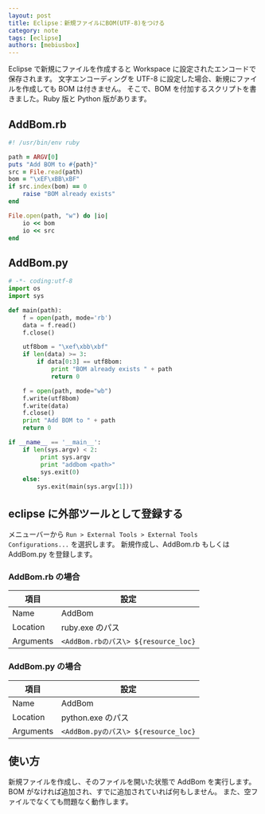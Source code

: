 ```yaml
---
layout: post
title: Eclipse：新規ファイルにBOM(UTF-8)をつける
category: note
tags: [eclipse]
authors: [mebiusbox]
---
```


Eclipse で新規にファイルを作成すると Workspace に設定されたエンコードで保存されます。
文字エンコーディングを UTF-8 に設定した場合、新規にファイルを作成しても BOM は付きません。
そこで、BOM を付加するスクリプトを書きました。Ruby 版と Python 版があります。

<!-- truncate -->

## AddBom.rb

```ruby
#! /usr/bin/env ruby

path = ARGV[0]
puts "Add BOM to #{path}"
src = File.read(path)
bom = "\xEF\xBB\xBF"
if src.index(bom) == 0
	raise "BOM already exists"
end

File.open(path, "w") do |io|
	io << bom
	io << src
end
```

## AddBom.py

```python
# -*- coding:utf-8
import os
import sys

def main(path):
    f = open(path, mode='rb')
    data = f.read()
    f.close()

    utf8bom = "\xef\xbb\xbf"
    if len(data) >= 3:
        if data[0:3] == utf8bom:
            print "BOM already exists " + path
            return 0

    f = open(path, mode="wb")
    f.write(utf8bom)
    f.write(data)
    f.close()
    print "Add BOM to " + path
    return 0

if __name__ == '__main__':
    if len(sys.argv) < 2:
         print sys.argv
         print "addbom <path>"
         sys.exit(0)
    else:
        sys.exit(main(sys.argv[1]))
```

## eclipse に外部ツールとして登録する

メニューバーから `Run > External Tools > External Tools Configurations...` を選択します。
新規作成し、AddBom.rb もしくは AddBom.py を登録します。

### AddBom.rb の場合

 項目 | 設定
---|---
Name | AddBom
Location | ruby.exe のパス
Arguments | `<AddBom.rbのパス\> ${resource_loc}`

### AddBom.py の場合

 項目 | 設定
---|---
Name | AddBom
Location | python.exe のパス
Arguments | `<AddBom.pyのパス\> ${resource_loc}`

## 使い方

新規ファイルを作成し、そのファイルを開いた状態で AddBom を実行します。
BOM がなければ追加され、すでに追加されていれば何もしません。
また、空ファイルでなくても問題なく動作します。
